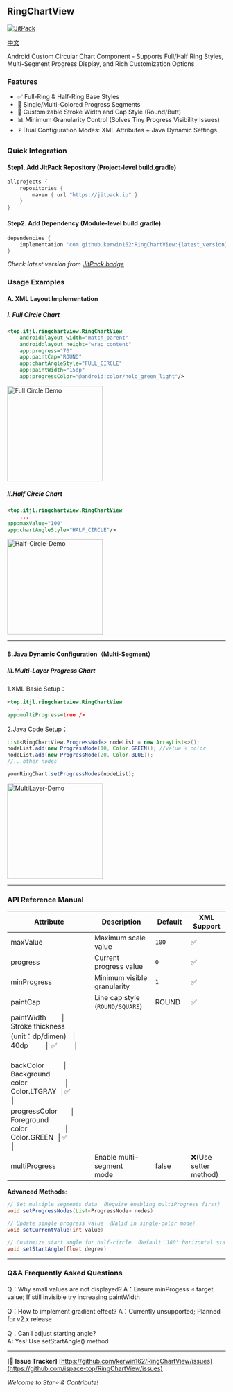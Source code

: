 ## RingChartView
[![JitPack](https://jitpack.io/v/kerwin162/RingChartView.svg)](https://jitpack.io/#kerwin162/RingChartView)

[中文](.README.md)

Android Custom Circular Chart Component - Supports Full/Half Ring Styles, Multi-Segment Progress Display, and Rich Customization Options

### Features
- ✅ Full-Ring & Half-Ring Base Styles
- 🎨 Single/Multi-Colored Progress Segments
- 🔧 Customizable Stroke Width and Cap Style (Round/Butt)
- 📊 Minimum Granularity Control (Solves Tiny Progress Visibility Issues)
- ⚡ Dual Configuration Modes: XML Attributes + Java Dynamic Settings

### Quick Integration
#### Step1. Add JitPack Repository (Project-level build.gradle)
```gradle
allprojects {
    repositories {
        maven { url "https://jitpack.io" }
    }
}
```

#### Step2. Add Dependency (Module-level build.gradle)
```gradle
dependencies {
    implementation 'com.github.kerwin162:RingChartView:{latest_version}'
}
```
*Check latest version from [JitPack badge](#ringchartview)*

### Usage Examples
#### A. XML Layout Implementation

##### I. Full Circle Chart 
```xml
<top.itjl.ringchartview.RingChartView 
    android:layout_width="match_parent"
    android:layout_height="wrap_content"
    app:progress="70"
    app:paintCap="ROUND"
    app:chartAngleStyle="FULL_CIRCLE"
    app:paintWidth="15dp"
    app:progressColor="@android:color/holo_green_light"/>
```
<img src="pic/full_circle.png" width=220 alt="Full Circle Demo"/>

##### II.Half Circle Chart 
```xml 
<top.itjl.ringchartview.RingChartView 
    ...
app:maxValue="100"    
app:chartAngleStyle="HALF_CIRCLE"/>
```
<img src="/pic/half_circle02.png" width=220 alt=Half-Circle-Demo />

---

#### B.Java Dynamic Configuration（Multi-Segment）

##### III.Multi-Layer Progress Chart 
1.XML Basic Setup：
```xml 
<top.itjl.ringchartview.RingChartView  
   ...   
app:multiProgress=true />
```

2.Java Code Setup：
```java 
List<RingChartView.ProgressNode> nodeList = new ArrayList<>();
nodeList.add(new ProgressNode(10, Color.GREEN)); //value + color  
nodeList.add(new ProgressNode(20, Color.BLUE));
//...other nodes  

yourRingChart.setProgressNodes(nodeList);
```
<img src="/pic/half_circle01.png" width=220 alt=MultiLayer-Demo />

---

### API Reference Manual  
| Attribute         | Description                          | Default       | XML Support |
|-------------------|--------------------------------------|---------------|-------------|
| maxValue          | Maximum scale value                 | `100`         | ✅           |
| progress          | Current progress value              | `0`           | ✅           |
| minProgress       | Minimum visible granularity         | `1`           | ✅           |
| paintCap          | Line cap style (`ROUND/SQUARE`)     | ROUND        | ✅         |           
|paintWidth         │ Stroke thickness (unit：dp/dimen)   │ 40dp         │ ✅         │           
|backColor           │ Background color                    │ Color.LTGRAY  │✅          │               
|progressColor       │ Foreground color                    │ Color.GREEN   │✅          │               
|multiProgress       | Enable multi-segment mode            | false        | ❌(Use setter method) |

**Advanced Methods**:
```java 
// Set multiple segments data （Require enabling multiProgress first）
void setProgressNodes(List<ProgressNode> nodes)

// Update single progress value （Valid in single-color mode）
void setCurrentValue(int value) 

// Customize start angle for half-circle （Default：180° horizontal start）
void setStartAngle(float degree)  
```

---

### Q&A Frequently Asked Questions
 
Q：Why small values are not displayed?
A：Ensure minProgess ≤ target value; If still invisible try increasing paintWidth
 
Q：How to implement gradient effect?
A：Currently unsupported; Planned for v2.x release
 
Q：Can I adjust starting angle?  
A: Yes! Use setStartAngle() method


---
**[🐛 Issue Tracker]** [https://github.com/kerwin162/RingChar​tVie​w/issues](https://github.com/ispace-top/RingChartView/issues)<br>


*Welcome to Star⭐️ & Contribute!*
